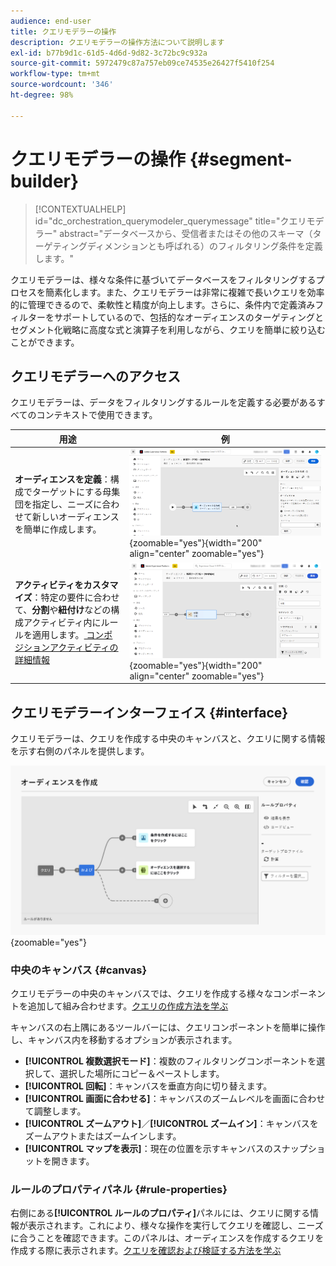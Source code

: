 ```yaml
---
audience: end-user
title: クエリモデラーの操作
description: クエリモデラーの操作方法について説明します
exl-id: b77b9d1c-61d5-4d6d-9d82-3c72bc9c932a
source-git-commit: 5972479c87a757eb09ce74535e26427f5410f254
workflow-type: tm+mt
source-wordcount: '346'
ht-degree: 98%

---
```


# クエリモデラーの操作 {#segment-builder}

>[!CONTEXTUALHELP]
>id="dc_orchestration_querymodeler_querymessage"
>title="クエリモデラー"
>abstract="データベースから、受信者またはその他のスキーマ（ターゲティングディメンションとも呼ばれる）のフィルタリング条件を定義します。"

クエリモデラーは、様々な条件に基づいてデータベースをフィルタリングするプロセスを簡素化します。また、クエリモデラーは非常に複雑で長いクエリを効率的に管理できるので、柔軟性と精度が向上します。さらに、条件内で定義済みフィルターをサポートしているので、包括的なオーディエンスのターゲティングとセグメント化戦略に高度な式と演算子を利用しながら、クエリを簡単に絞り込むことができます。

## クエリモデラーへのアクセス

クエリモデラーは、データをフィルタリングするルールを定義する必要があるすべてのコンテキストで使用できます。

| 用途 | 例 |
|  ---  |  ---  |
| **オーディエンスを定義**：構成でターゲットにする母集団を指定し、ニーズに合わせて新しいオーディエンスを簡単に作成します。 | ![](assets/access-audience.png){zoomable="yes"}{width="200" align="center" zoomable="yes"} |
| **アクティビティをカスタマイズ**：特定の要件に合わせて、**分割**&#x200B;や&#x200B;**紐付け**&#x200B;などの構成アクティビティ内にルールを適用します。[ コンポジションアクティビティの詳細情報 ](../compositions/activities/about-activities.md) | ![](assets/access-composition.png){zoomable="yes"}{width="200" align="center" zoomable="yes"} |

## クエリモデラーインターフェイス {#interface}

クエリモデラーは、クエリを作成する中央のキャンバスと、クエリに関する情報を示す右側のパネルを提供します。

![](assets/query-interface.png){zoomable="yes"}

### 中央のキャンバス {#canvas}

クエリモデラーの中央のキャンバスでは、クエリを作成する様々なコンポーネントを追加して組み合わせます。[クエリの作成方法を学ぶ](build-query.md)

キャンバスの右上隅にあるツールバーには、クエリコンポーネントを簡単に操作し、キャンバス内を移動するオプションが表示されます。

* **[!UICONTROL 複数選択モード]**：複数のフィルタリングコンポーネントを選択して、選択した場所にコピー＆ペーストします。
* **[!UICONTROL 回転]**：キャンバスを垂直方向に切り替えます。
* **[!UICONTROL 画面に合わせる]**：キャンバスのズームレベルを画面に合わせて調整します。
* **[!UICONTROL ズームアウト]**／**[!UICONTROL ズームイン]**：キャンバスをズームアウトまたはズームインします。
* **[!UICONTROL マップを表示]**：現在の位置を示すキャンバスのスナップショットを開きます。

### ルールのプロパティパネル {#rule-properties}

右側にある&#x200B;**[!UICONTROL ルールのプロパティ]**&#x200B;パネルには、クエリに関する情報が表示されます。これにより、様々な操作を実行してクエリを確認し、ニーズに合うことを確認できます。このパネルは、オーディエンスを作成するクエリを作成する際に表示されます。[クエリを確認および検証する方法を学ぶ](build-query.md#check-and-validate-your-query)
